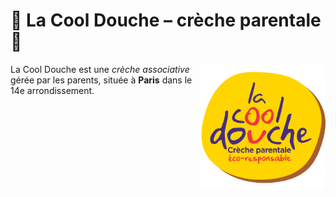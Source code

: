 # 👋 La Cool Douche – crèche parentale 👶

<img src="https://raw.githubusercontent.com/la-cool-douche/.github/main/profile/img/logo-cool-douche-yellow.svg" width=200 align=right>

La Cool Douche est une *crèche associative* gérée par les parents, située à **Paris** dans le 14e arrondissement.

<!--
<img src="img/lcd-etoiles-3.png" width=100>
<img src="img/lcd-etoiles-3.png" width=100 style='transform:rotate(180deg)'>
<img src="https://raw.githubusercontent.com/la-cool-douche/.github/main/profile/img/logo-cool-douche.svg">
-->

